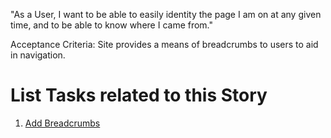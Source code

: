 "As a User, I want to be able to easily identity the page I am on at any given time, and to be able to know where I came from."

Acceptance Criteria:
Site provides a means of breadcrumbs to users to aid in navigation.

# List Tasks related to this Story
1. [Add Breadcrumbs](./tasks/task_breadcrumbs_addition.md)